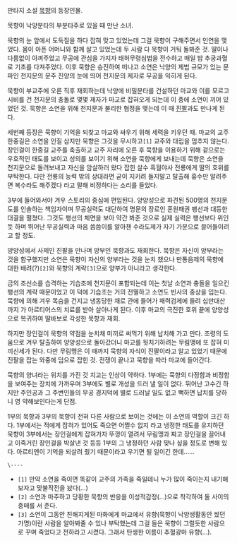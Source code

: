 판타지 소설 [묵향](%EB%AC%B5%ED%96%A5.md)의 등장인물.

묵향이 낙양분타의 부분타주로 있을 때 만난 소녀.

묵향의 눈 앞에서 도둑질을 하다 잡혀 맞고 있었는데 그걸 묵향이 구해주면서 인연을 맺었다. 몸이 아픈 어머니와 함께 살고 있었는데 두 사람
다 묵향이 거둬 돌봐준 것. 딸이나 다름없이 아껴주었고 무공에 관심을 가지자 태허무령심법을 전수하고 매일 밤 추궁과혈로 기초를 다져주었다.
이후 묵향은 승진하여 떠나고 소연은 낙양의 제법 규모가 있는 문파인 천지문의 문주 진양의 눈에 띄어 천지문의 제자로 무공을 익히게 된다.

묵향이 부교주에 오른 직후 재회하는데 낙양에 비밀분타를 건설하던 마교와 이를 모르고 시비를 건 천지문의 충돌로 몇몇 제자가 마교로 잡혀오게
되는데 이 중에 소연이 끼어 있었던 것. 묵향은 소연을 위해 천지문과 불리한 협정을 맺는데 이 때
[진팔](%EC%A7%84%ED%8C%94.md)과도 만나게 된다.

세번째 등장은 묵향이 기억을 되찾고 마교와 싸우기 위해 세력을 키우던 때. 마교의 교주 한중길은 소연을 인질 삼지만 묵향은 그것을
무시하고`[1]` 교주와 대립을 멈추지 않는다. 장인걸이 한중길 교주를 축출하고 교주 자리에 오른 후 묵향을 이용하기 위해 겉으로는 우호적인
태도를 보이고 성의를 보이기 위해 소연을 묵향에게 보내는데 묵향은 소연을 천지문으로 돌려보내고 자신을 암살하러 왔다 잡힌 살수 흑월야사
전룡에게 딸의 호위를 부탁한다. 다만 전룡의 능력 밖의 상대라면 굳이 지키려 들지말고 탈출해 흉수만 알려주면 복수라도 해주겠다 라고 말해
비정하다는 소리를 들었다.

3부에 들어와서야 겨우 스토리의 중심에 편입된다. 양양성으로 파견된 500명의 천지문도를 인솔하는 책임자이며 무공실력도 대단하여 명문의
장로인 혼원패권 팽선과 대등한 대결을 펼쳤다. 그것도 팽선의 체면을 보아 약간 봐준 것으로 실제 실력은 팽선보다 위인듯 하며 뛰어난
무공실력과 마음 씀씀이를 알아챈 수라도제가 자기 가문으로 끌어들이려고 할 정도.

양양성에서 사제인 진팔을 만나며 양부인 묵향과도 재회한다. 묵향은 자신이 양부라는 것을 함구했지만 소연은 묵향이 자신의 양부라는 것을 눈치
챘으나 만통음제의 묵향에 대한 배려(?)`[2]`와 묵향의 계략`[3]`으로 양부가 아니라고 생각한다.

금의 조선소를 습격하는 기습조에 천지문이 포함되는데 이는 첫날 소연과 충돌을 일으킨 팽선의 계략 때문이었고 이 덕에 기습조는 거의 전멸하고
소연도 빈사의 중상을 입는다.  
묵향에 의해 겨우 목숨을 건지고 냉동당한 채로 관에 들어가 패력검제에 들려 십만대산까지 가 아르티어스의 치료를 받아 살아나게 된다. 이후
마교의 극진한 호위 끝에 양양성으로 복귀하여 딸바보로 각성한 묵향과 재회.

하지만 장인걸이 묵향의 약점을 눈치채 미끼로 써먹기 위해 납치해 가고 만다. 조령의 도움으로 겨우 탈출하여 양양성으로 돌아갔더니 마교를
뒷치기하려는 무림맹에 또 잡혀 미끼신세가 된다. 다만 무림맹은 이 때까지 묵향의 자식이 진팔이라고 알고 있었기 때문에 진팔을 잡는 와중에
덤으로 잡힌 것. 전쟁이 끝나고 묵향을 따라 마교에 들어간다.

묵향의 양녀라는 위치를 가진 것 치고는 인상이 약하다. 1부에는 묵향의 다정함과 비정함을 보여주는 장치에 가까우며 3부에도 별로 개성을 드러
낼 일이 없다. 뛰어난 고수긴 하지만 주인공과 그 주변인들의 무공 경지덕에 별로 드러날 일도 없고 뻑하면 납치를 당하니 영 약해보인다는게
단점.

1부의 묵향과 3부의 묵향이 전혀 다른 사람으로 보이는 것에는 이 소연의 역할이 크긴 하다. 1부에서는 적에게 잡혀가 있어도 죽으면 어쩔수
없지 라고 냉정한 태도를 유지하던 묵향이 3부에서는 장인걸에게 잡혀가자 뚜껑이 열려서 무림맹과 짜고 장인걸을 끌어내고 이죽거린 장인걸을
박살낸 것 등등 1부의 그 냉정하던 사람 맞나 싶을 정도로 변해 있다. 아르티엔이 기억을 되살려 줬기 때문이라고 우기면 될 일이긴
한데......

`\----`

  * `[1]` 만약 소연을 죽이면 똑같이 교주의 가족을 죽일테니 누가 많이 죽이는지 내기해보자고 맞불작전을 놨다(...)
  * `[2]` 소연과 마주하고 당황한 묵향의 반응을 이성적감정(…)으로 착각하여 둘 사이의 중매를 서 준다.
  * `[3]` 소연이 그동안 친해지게된 마화에게 마교에서 유향(묵향이 낙양생활동안 썼던 가명)이란 사람을 알아봐줄 수 있나 부탁했는데 그걸 들은 묵향이 그럴듯한 사람으로 꾸며 죽었다고 전하라고 시켰다. 그래서 탄생한 이름이 추혈광마 유향(…).

